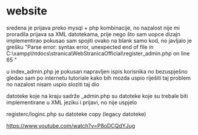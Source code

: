 # website
sredena je prijava preko mysql + php kombinacije,
no nazalost nije mi proradila prijava sa XML datotekama, prije nego što sam uopce dizajn implementirao
pokusao sam spojiti ovako na blank samo kod, no javljalo 
je grešku "Parse error: syntax error, unexpected end of file in C:\xampp\htdocs\stranica\WebStranicaOfficial\register_admin.php on line 65 "

u index_admin.php je pokusan napravljen ispis korisnika no bezuspješno
gledao sam po internetu tutoriale kako bih mozda uspio riješiti taj problem no nazalost nisam uspio sloziti taj dio

datoteke koje na kraju sadrže _admin.php su datoteke koje su trebale biti implementirane u XML jeziku i prijavi, no nije uspjelo

registerc/loginc.php su datoteke copy (legacy datoteke)

https://www.youtube.com/watch?v=P8oDCQdYJug
